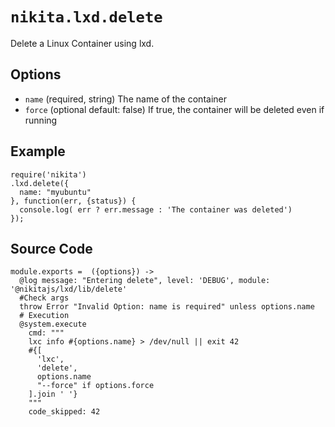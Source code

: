 
# `nikita.lxd.delete`

Delete a Linux Container using lxd.

## Options

* `name` (required, string)
  The name of the container
* `force` (optional default: false)
  If true, the container will be deleted even if running

## Example

```
require('nikita')
.lxd.delete({
  name: "myubuntu"
}, function(err, {status}) {
  console.log( err ? err.message : 'The container was deleted')
});
```

## Source Code

    module.exports =  ({options}) ->
      @log message: "Entering delete", level: 'DEBUG', module: '@nikitajs/lxd/lib/delete'
      #Check args
      throw Error "Invalid Option: name is required" unless options.name
      # Execution
      @system.execute
        cmd: """
        lxc info #{options.name} > /dev/null || exit 42
        #{[
          'lxc',
          'delete',
          options.name
          "--force" if options.force
        ].join ' '}
        """
        code_skipped: 42
